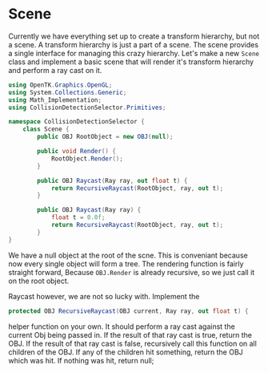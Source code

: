 # Scene

Currently we have everything set up to create a transform hierarchy, but not a scene. A transform hierarchy is just a part of a scene. The scene provides a single interface for managing this crazy hierarchy. Let's make a new ```Scene``` class and implement a basic scene that will render it's transform hierarchy and perform a ray cast on it.

```cs
using OpenTK.Graphics.OpenGL;
using System.Collections.Generic;
using Math_Implementation;
using CollisionDetectionSelector.Primitives;

namespace CollisionDetectionSelector {
    class Scene {
        public OBJ RootObject = new OBJ(null);

        public void Render() {
            RootObject.Render();
        }

        public OBJ Raycast(Ray ray, out float t) {
            return RecursiveRaycast(RootObject, ray, out t);
        }

        public OBJ Raycast(Ray ray) {
            float t = 0.0f;
            return RecursiveRaycast(RootObject, ray, out t);
        }
}
```

We have a null object at the root of the scne. This is conveniant because now every single object will form a tree. The rendering function is fairly straight forward,  Because ```OBJ.Render``` is already recursive, so we just call it on the root object.

Raycast however, we are not so lucky with. Implement the 

```cs
protected OBJ RecursiveRaycast(OBJ current, Ray ray, out float t) {
 ```
 
 helper function on your own. It should perform a ray cast against the current Obj being passed in. If the result of that ray cast is true, return the OBJ. If the result of that ray cast is false, recursively call this function on all children of the OBJ. If any of the children hit something, return the OBJ which was hit. If nothing was hit, return null;